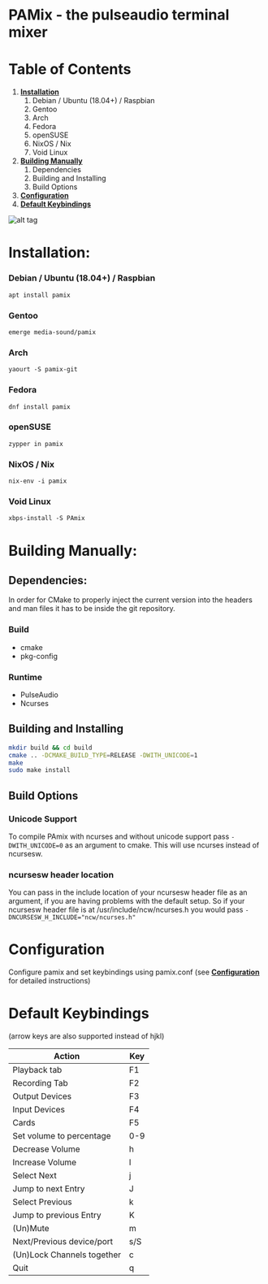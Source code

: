 # PAMix - the pulseaudio terminal mixer

# Table of Contents #
1. [**Installation**](#installation)
	1. Debian / Ubuntu (18.04+) / Raspbian
	2. Gentoo
	3. Arch
	4. Fedora
	5. openSUSE
	6. NixOS / Nix
	7. Void Linux
2. [**Building Manually**](#building-manually)
	1. Dependencies
	2. Building and Installing
	4. Build Options
3. [**Configuration**](#configuration)
4. [**Default Keybindings**](#default-keybindings)

![alt tag](http://i.imgur.com/NuzrAXZ.gif)

# Installation: #
### Debian / Ubuntu (18.04+) / Raspbian ###
`apt install pamix`

### Gentoo ###
`emerge media-sound/pamix`

### Arch ###
`yaourt -S pamix-git`

### Fedora ###

`dnf install pamix`

### openSUSE ###
`zypper in pamix`

### NixOS / Nix ###
`nix-env -i pamix`

### Void Linux ###
`xbps-install -S PAmix`

# Building Manually: #
## Dependencies: #

In order for CMake to properly inject the current version into the headers and man files it has to be inside the git repository.

### Build ##
* cmake
* pkg-config

### Runtime ##
* PulseAudio
* Ncurses

## Building and Installing
```bash
mkdir build && cd build
cmake .. -DCMAKE_BUILD_TYPE=RELEASE -DWITH_UNICODE=1
make
sudo make install
```

## Build Options
### Unicode Support
To compile PAmix with ncurses and without unicode support pass `-DWITH_UNICODE=0` as an argument to cmake.
This will use ncurses instead of ncursesw.

### ncursesw header location
You can pass in the include location of your ncursesw header file as an argument, if you are having problems with the default setup.
So if your ncursesw header file is at /usr/include/ncw/ncurses.h you would pass `-DNCURSESW_H_INCLUDE="ncw/ncurses.h"`

# Configuration #
Configure pamix and set keybindings using pamix.conf (see [**Configuration**](https://github.com/patroclos/PAmix/wiki/Configuration) for detailed instructions)

# Default Keybindings #

(arrow keys are also supported instead of hjkl)

| Action                     | Key |
|----------------------------|-----|
| Playback tab               | F1  |
| Recording Tab              | F2  |
| Output Devices             | F3  |
| Input Devices              | F4  |
| Cards                      | F5  |
| Set volume to percentage   | 0-9 |
| Decrease Volume            | h   |
| Increase Volume            | l   |
| Select Next                | j   |
| Jump to next Entry         | J   |
| Select Previous            | k   |
| Jump to previous Entry     | K   |
| (Un)Mute                   | m   |
| Next/Previous device/port  | s/S |
| (Un)Lock Channels together | c   |
| Quit                       | q   |


